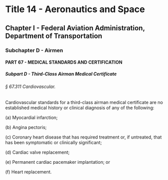 
# Title 14 - Aeronautics and Space
## Chapter I - Federal Aviation Administration, Department of Transportation
### Subchapter D - Airmen
#### PART 67 - MEDICAL STANDARDS AND CERTIFICATION
##### Subpart D - Third-Class Airman Medical Certificate
###### § 67.311 Cardiovascular.

Cardiovascular standards for a third-class airman medical certificate are no established medical history or clinical diagnosis of any of the following:

(a) Myocardial infarction;

(b) Angina pectoris;

(c) Coronary heart disease that has required treatment or, if untreated, that has been symptomatic or clinically significant;

(d) Cardiac valve replacement;

(e) Permanent cardiac pacemaker implantation; or

(f) Heart replacement.
